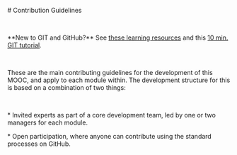 \# Contribution Guidelines

 

\*\*New to GIT and GitHub?\*\* See [these learning
resources](https://help.github.com/articles/git-and-github-learning-resources/)
and this [10 min. GIT tutorial](https://try.github.io/levels/1/challenges/1).

 

These are the main contributing guidelines for the development of this MOOC, and
apply to each module within. The development structure for this is based on a
combination of two things:

 

\* Invited experts as part of a core development team, led by one or two
managers for each module.

\* Open participation, where anyone can contribute using the standard processes
on GitHub.

 

 
